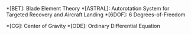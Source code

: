*[BET]: Blade Element Theory
*[ASTRAL]: Autorotation System for Targeted Recovery and Aircraft Landing
*[6DOF]: 6 Degrees-of-Freedom

*[CG]: Center of Gravity
*[ODE]: Ordinary Differential Equation